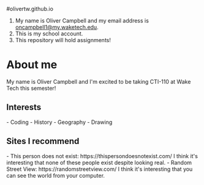 

#olivertw.github.io
1. My name is Oliver Campbell and my email address is oncampbell1@my.waketech.edu.
2. This is my school account.
3. This repository will hold assignments!

<h1>About me</h1>
My name is Oliver Campbell and I'm excited to be taking CTI-110 at Wake Tech this semester!

<h2>Interests</h2>
- Coding
- History
- Geography
- Drawing
<h2>Sites I recommend</h2>
- This person does not exist: https://thispersondoesnotexist.com/ I think it's interesting that none of these people exist despite looking real.
- Random Street View: https://randomstreetview.com/ I think it's interesting that you can see the world from your computer. 
